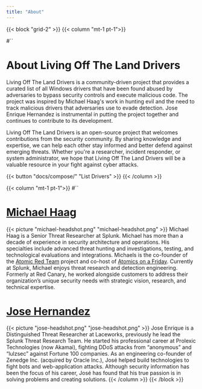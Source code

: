 ```yaml
---
title: "About"
---
```


{{< block "grid-2" >}}
{{< column "mt-1 pt-1">}}

#``
# About Living Off The Land Drivers 

Living Off The Land Drivers is a community-driven project that provides a curated list of all Windows drivers that have been found abused by adversaries to bypass security controls and execute malicious code. The project was inspired by Michael Haag's work in hunting evil and the need to track malicious drivers that adversaries use to evade detection. Jose Enrique Hernandez is instrumental in putting the project together and continues to contribute to its development.

Living Off The Land Drivers is an open-source project that welcomes contributions from the security community. By sharing knowledge and expertise, we can help each other stay informed and better defend against emerging threats. Whether you're a researcher, incident responder, or system administrator, we hope that Living Off The Land Drivers will be a valuable resource in your fight against cyber attacks.

{{< button "docs/compose/" "List Drivers" >}}
{{< /column >}}

{{< column "mt-1 pt-1">}}
#``
# [Michael Haag](https://twitter.com/M_haggis)
{{< picture "michael-headshot.png" "michael-headshot.png" >}}
Michael Haag is a Senior Threat Researcher at Splunk. Michael has more than a decade of experience in security architecture and operations. His specialties include advanced threat hunting and investigations, testing, and technological evaluations and integrations. Michaels is the co-founder of the [Atomic Red Team](https://github.com/Atomics-on-A-Friday) project and co-host of [Atomics on a Friday](https://www.youtube.com/@atomicsonafriday). Currently at Splunk, Michael enjoys threat research and detection engineering. Formerly at Red Canary, he worked alongside customers to address their organization’s unique security needs with strategic vision, research, and technical expertise.


# [Jose Hernandez](https://twitter.com/_josehelps)
{{< picture "jose-headshot.png" "jose-headshot.png" >}}
Jose Enrique is a Distinguished Threat Researcher at Laceworks, previously he lead the Splunk Threat Research Team. He started his professional career at Prolexic Technologies (now Akamai), fighting DDoS attacks from “anonymous” and “lulzsec” against Fortune 100 companies. As an engineering co-founder of Zenedge Inc. (acquired by Oracle Inc.), José helped build technologies to fight bots and web-application attacks. Although security information has been the focus of his career, José has found that his true passion is in solving problems and creating solutions.
{{< /column >}}
{{< /block >}}
